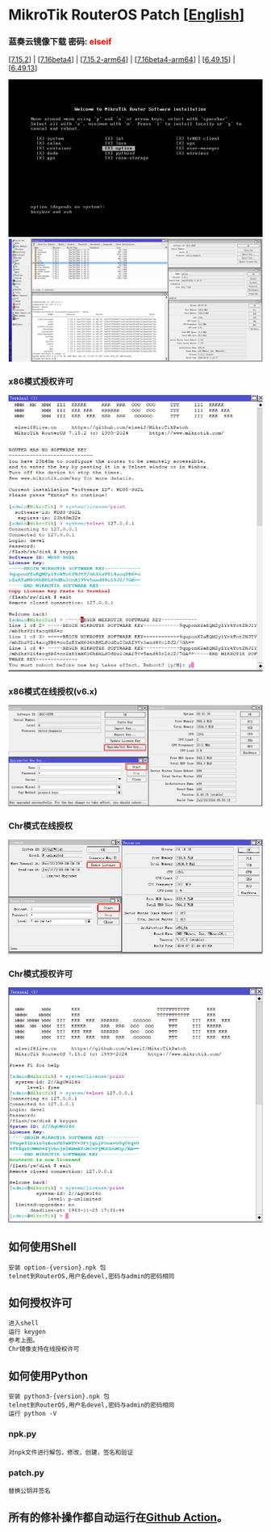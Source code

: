 # MikroTik RouterOS Patch  [[English](README.md)]

### 蓝奏云镜像下载 密码: <font color="red"> elseif</font>
<p>
[<a href="https://elseif.lanzouj.com/b00crdq4hg" target="_blank">7.15.2</a>] | 
[<a href="https://elseif.lanzouj.com/b00crdq4fe" target="_blank">7.16beta4</a>] | 
[<a href="https://elseif.lanzouj.com/b00crdq4ih" target="_blank">7.15.2-arm64</a>] | 
[<a href="https://elseif.lanzouj.com/b00crdq4gf" target="_blank">7.16beta4-arm64</a>] | 
[<a href="https://elseif.lanzouj.com/b00crdq4ji" target="_blank">6.49.15</a>] | 
[<a href="https://elseif.lanzouj.com/b00crdq4kj" target="_blank">6.49.13</a>] 
</p>


![](image/install.png)
![](image/routeros.png)

### x86模式授权许可
![](image/x86.png)
### x86模式在线授权(v6.x)
![](image/renew_v6.png)
### Chr模式在线授权
![](image/renew.png)
### Chr模式授权许可
![](image/chr.png)

## 如何使用Shell
    安装 option-{version}.npk 包
    telnet到RouterOS,用户名devel,密码与admin的密码相同
## 如何授权许可
    进入shell
    运行 keygen
    参考上图。
    Chr镜像支持在线授权许可
## 如何使用Python
    安装 python3-{version}.npk 包
    telnet到RouterOS,用户名devel,密码与admin的密码相同
    运行 python -V
### npk.py
    对npk文件进行解包，修改，创建，签名和验证
### patch.py
    替换公钥并签名


## 所有的修补操作都自动运行在[Github Action](https://github.com/elseif/MikroTikPatch/blob/main/.github/workflows/)。





